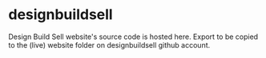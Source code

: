 # designbuildsell
Design Build Sell website's source code is hosted here. Export to be copied to the (live) website folder on designbuildsell github account.
